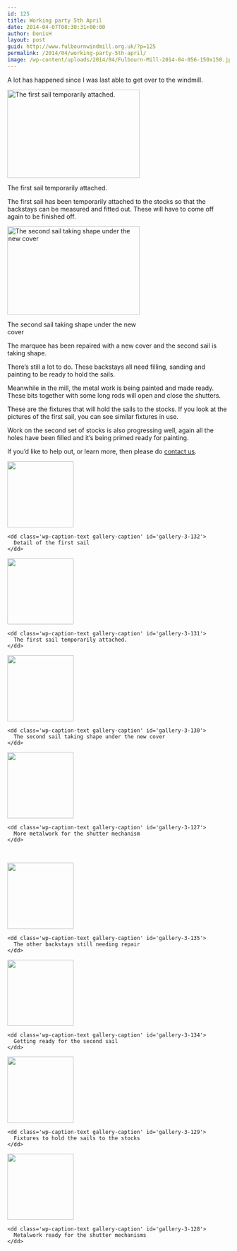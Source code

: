 ```yaml
---
id: 125
title: Working party 5th April
date: 2014-04-07T08:30:31+00:00
author: DenisH
layout: post
guid: http://www.fulbournwindmill.org.uk/?p=125
permalink: /2014/04/working-party-5th-april/
image: /wp-content/uploads/2014/04/Fulbourn-Mill-2014-04-056-150x150.jpg
---
```

A lot has happened since I was last able to get over to the windmill.
<!--break-->
<div id="attachment_131" style="max-width: 310px" class="wp-caption alignleft">
  <a href="http://www.fulbournwindmill.org.uk/wp-content/uploads/2014/04/Fulbourn-Mill-2014-04-051.jpg"><img class="size-medium wp-image-131" alt="The first sail temporarily attached." src="http://www.fulbournwindmill.org.uk/wp-content/uploads/2014/04/Fulbourn-Mill-2014-04-051-300x200.jpg" width="300" height="200" srcset="http://www.fulbournwindmill.org.uk/wp-content/uploads/2014/04/Fulbourn-Mill-2014-04-051-300x200.jpg 300w, http://www.fulbournwindmill.org.uk/wp-content/uploads/2014/04/Fulbourn-Mill-2014-04-051-1024x682.jpg 1024w" sizes="(max-width: 300px) 100vw, 300px" /></a>
  
  <p class="wp-caption-text">
    The first sail temporarily attached.
  </p>
</div>

The first sail has been temporarily attached to the stocks so that the backstays can be measured and fitted out. These will have to come off again to be finished off.

<div id="attachment_130" style="max-width: 310px" class="wp-caption alignright">
  <a href="http://www.fulbournwindmill.org.uk/wp-content/uploads/2014/04/Fulbourn-Mill-2014-04-059.jpg"><img class="size-medium wp-image-130 " alt="The second sail taking shape under the new cover" src="http://www.fulbournwindmill.org.uk/wp-content/uploads/2014/04/Fulbourn-Mill-2014-04-059-300x200.jpg" width="300" height="200" srcset="http://www.fulbournwindmill.org.uk/wp-content/uploads/2014/04/Fulbourn-Mill-2014-04-059-300x200.jpg 300w, http://www.fulbournwindmill.org.uk/wp-content/uploads/2014/04/Fulbourn-Mill-2014-04-059-1024x682.jpg 1024w" sizes="(max-width: 300px) 100vw, 300px" /></a>
  
  <p class="wp-caption-text">
    The second sail taking shape under the new cover
  </p>
</div>

The marquee has been repaired with a new cover and the second sail is taking shape.

There&#8217;s still a lot to do. These backstays all need filling, sanding and painting to be ready to hold the sails.

Meanwhile in the mill, the metal work is being painted and made ready. These bits together with some long rods will open and close the shutters.

These are the fixtures that will hold the sails to the stocks. If you look at the pictures of the first sail, you can see similar fixtures in use.

Work on the second set of stocks is also progressing well, again all the holes have been filled and it&#8217;s being primed ready for painting.

If you&#8217;d like to help out, or learn more, then please do [contact us](http://www.fulbournwindmill.org.uk/contact-us/ "Contact Us").

<div id='gallery-3' class='gallery galleryid-125 gallery-columns-4 gallery-size-thumbnail'>
  <dl class='gallery-item'>
    <dt class='gallery-icon landscape'>
      <a href='http://www.fulbournwindmill.org.uk/2014/04/working-party-5th-april/fulbourn-mill-2014-04-052/'><img width="150" height="150" src="http://www.fulbournwindmill.org.uk/wp-content/uploads/2014/04/Fulbourn-Mill-2014-04-052-150x150.jpg" class="attachment-thumbnail size-thumbnail" alt="" aria-describedby="gallery-3-132" /></a>
    </dt>
    
    <dd class='wp-caption-text gallery-caption' id='gallery-3-132'>
      Detail of the first sail
    </dd>
  </dl>
  
  <dl class='gallery-item'>
    <dt class='gallery-icon landscape'>
      <a href='http://www.fulbournwindmill.org.uk/2014/04/working-party-5th-april/fulbourn-mill-2014-04-051/'><img width="150" height="150" src="http://www.fulbournwindmill.org.uk/wp-content/uploads/2014/04/Fulbourn-Mill-2014-04-051-150x150.jpg" class="attachment-thumbnail size-thumbnail" alt="" aria-describedby="gallery-3-131" /></a>
    </dt>
    
    <dd class='wp-caption-text gallery-caption' id='gallery-3-131'>
      The first sail temporarily attached.
    </dd>
  </dl>
  
  <dl class='gallery-item'>
    <dt class='gallery-icon landscape'>
      <a href='http://www.fulbournwindmill.org.uk/2014/04/working-party-5th-april/fulbourn-mill-2014-04-059/'><img width="150" height="150" src="http://www.fulbournwindmill.org.uk/wp-content/uploads/2014/04/Fulbourn-Mill-2014-04-059-150x150.jpg" class="attachment-thumbnail size-thumbnail" alt="" aria-describedby="gallery-3-130" /></a>
    </dt>
    
    <dd class='wp-caption-text gallery-caption' id='gallery-3-130'>
      The second sail taking shape under the new cover
    </dd>
  </dl>
  
  <dl class='gallery-item'>
    <dt class='gallery-icon landscape'>
      <a href='http://www.fulbournwindmill.org.uk/fulbourn-mill-2014-04-056/'><img width="150" height="150" src="http://www.fulbournwindmill.org.uk/wp-content/uploads/2014/04/Fulbourn-Mill-2014-04-056-150x150.jpg" class="attachment-thumbnail size-thumbnail" alt="" aria-describedby="gallery-3-127" /></a>
    </dt>
    
    <dd class='wp-caption-text gallery-caption' id='gallery-3-127'>
      More metalwork for the shutter mechanism
    </dd>
  </dl>
  
  <br style="clear: both" />
  
  <dl class='gallery-item'>
    <dt class='gallery-icon landscape'>
      <a href='http://www.fulbournwindmill.org.uk/2014/04/working-party-5th-april/fulbourn-mill-2014-04-055/'><img width="150" height="150" src="http://www.fulbournwindmill.org.uk/wp-content/uploads/2014/04/Fulbourn-Mill-2014-04-055-150x150.jpg" class="attachment-thumbnail size-thumbnail" alt="" aria-describedby="gallery-3-135" /></a>
    </dt>
    
    <dd class='wp-caption-text gallery-caption' id='gallery-3-135'>
      The other backstays still needing repair
    </dd>
  </dl>
  
  <dl class='gallery-item'>
    <dt class='gallery-icon portrait'>
      <a href='http://www.fulbournwindmill.org.uk/2014/04/working-party-5th-april/fulbourn-mill-2014-04-054/'><img width="150" height="150" src="http://www.fulbournwindmill.org.uk/wp-content/uploads/2014/04/Fulbourn-Mill-2014-04-054-150x150.jpg" class="attachment-thumbnail size-thumbnail" alt="" aria-describedby="gallery-3-134" /></a>
    </dt>
    
    <dd class='wp-caption-text gallery-caption' id='gallery-3-134'>
      Getting ready for the second sail
    </dd>
  </dl>
  
  <dl class='gallery-item'>
    <dt class='gallery-icon portrait'>
      <a href='http://www.fulbournwindmill.org.uk/2014/04/working-party-5th-april/fulbourn-mill-2014-04-058/'><img width="150" height="150" src="http://www.fulbournwindmill.org.uk/wp-content/uploads/2014/04/Fulbourn-Mill-2014-04-058-150x150.jpg" class="attachment-thumbnail size-thumbnail" alt="" aria-describedby="gallery-3-129" /></a>
    </dt>
    
    <dd class='wp-caption-text gallery-caption' id='gallery-3-129'>
      Fixtures to hold the sails to the stocks
    </dd>
  </dl>
  
  <dl class='gallery-item'>
    <dt class='gallery-icon landscape'>
      <a href='http://www.fulbournwindmill.org.uk/2014/04/working-party-5th-april/fulbourn-mill-2014-04-057/'><img width="150" height="150" src="http://www.fulbournwindmill.org.uk/wp-content/uploads/2014/04/Fulbourn-Mill-2014-04-057-150x150.jpg" class="attachment-thumbnail size-thumbnail" alt="" aria-describedby="gallery-3-128" /></a>
    </dt>
    
    <dd class='wp-caption-text gallery-caption' id='gallery-3-128'>
      Metalwork ready for the shutter mechanisms
    </dd>
  </dl>
  
  <br style="clear: both" />
</div>
